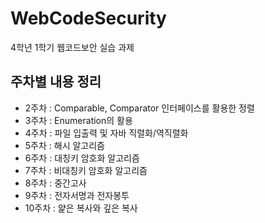 # WebCodeSecurity
4학년 1학기 웹코드보안 실습 과제

## 주차별 내용 정리
- 2주차 : Comparable, Comparator 인터페이스를 활용한 정렬
- 3주차 : Enumeration의 활용
- 4주차 : 파일 입출력 및 자바 직렬화/역직렬화
- 5주차 : 해시 알고리즘
- 6주차 : 대칭키 암호화 알고리즘
- 7주차 : 비대칭키 암호화 알고리즘
- 8주차 : 중간고사
- 9주차 : 전자서명과 전자봉투
- 10주차 : 얉은 복사와 깊은 복사